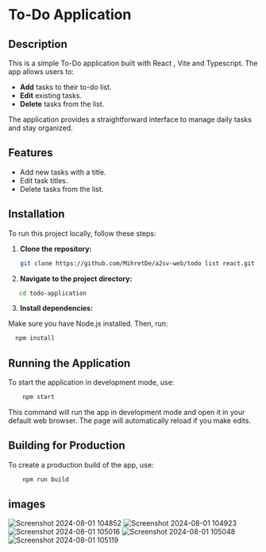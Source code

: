 # To-Do Application

## Description

This is a simple To-Do application built with React , Vite and Typescript. The app allows users to:

- **Add** tasks to their to-do list.
- **Edit** existing tasks.
- **Delete** tasks from the list.

The application provides a straightforward interface to manage daily tasks and stay organized.

## Features

- Add new tasks with a title.
- Edit task titles.
- Delete tasks from the list.

## Installation

To run this project locally, follow these steps:

1. **Clone the repository:**

   ```bash
   git clone https://github.com/MihretDe/a2sv-web/todo list react.git
   ```
2. **Navigate to the project directory:**
  
 ```bash
    cd todo-application
   ```
3. **Install dependencies:**

Make sure you have Node.js installed. Then, run:
 ```bash
   npm install
   ```
## Running the Application
To start the application in development mode, use:
```bash
    npm start
   ```


This command will run the app in development mode and open it in your default web browser. The page will automatically reload if you make edits.

## Building for Production
To create a production build of the app, use:
```bash
    npm run build
   ```
## images
![Screenshot 2024-08-01 104852](https://github.com/user-attachments/assets/0334e231-a3bc-4e66-9118-b217a17aa8eb)
![Screenshot 2024-08-01 104923](https://github.com/user-attachments/assets/d7db717c-5424-4b35-96f9-ba817ed70389)
![Screenshot 2024-08-01 105016](https://github.com/user-attachments/assets/5eb1c8e9-e5c0-4d4b-a22c-8f14c7267d7c)
![Screenshot 2024-08-01 105048](https://github.com/user-attachments/assets/fd2ec732-77d7-4d39-9b7a-9edaee4e6ccf)
![Screenshot 2024-08-01 105119](https://github.com/user-attachments/assets/f73c957e-9541-4a7b-94c9-b6a41f5ba34a)



